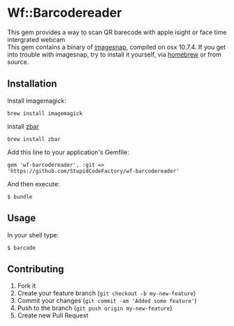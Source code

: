 # Wf::Barcodereader

This gem provides a way to scan QR barecode with apple isight or face time intergrated webcam  
This gem contains a binary of [imagesnap](http://iharder.sourceforge.net/current/macosx/imagesnap/), compiled on osx 10.7.4.
If you get into trouble with imagesnap, try to install it yourself, via [homebrew](https://github.com/mxcl/homebrew) or from source. 


## Installation

Install imagemagick:

	brew install imagemagick

Install  [zbar](http://zbar.sourceforge.net/)

	brew install zbar

Add this line to your application's Gemfile:

    gem 'wf-barcodereader', :git => 'https://github.com/StupidCodeFactory/wf-barcodereader'

And then execute:

    $ bundle


## Usage
In your shell type:

	$ barcode

## Contributing

1. Fork it
2. Create your feature branch (`git checkout -b my-new-feature`)
3. Commit your changes (`git commit -am 'Added some feature'`)
4. Push to the branch (`git push origin my-new-feature`)
5. Create new Pull Request
